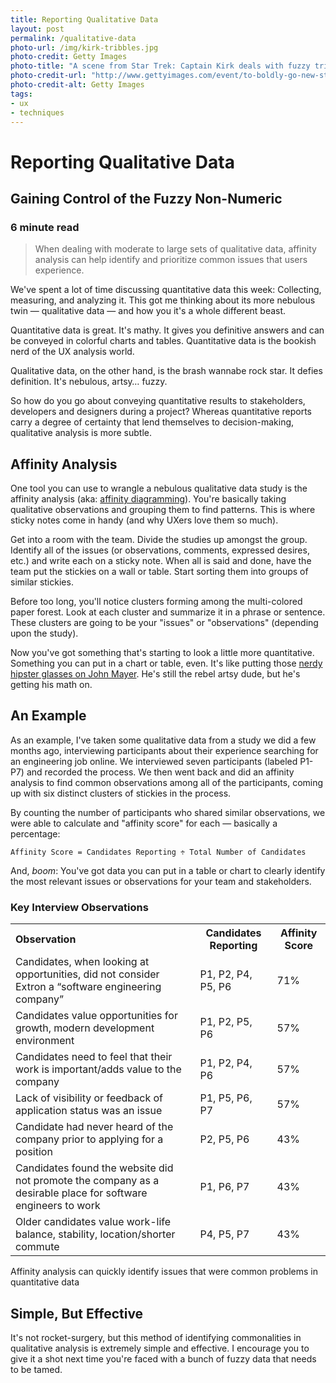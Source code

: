 ```yaml
---
title: Reporting Qualitative Data
layout: post
permalink: /qualitative-data
photo-url: /img/kirk-tribbles.jpg
photo-credit: Getty Images
photo-title: "A scene from Star Trek: Captain Kirk deals with fuzzy tribbles"
photo-credit-url: "http://www.gettyimages.com/event/to-boldly-go-new-star-trek-series-to-premiere-589992995"
photo-credit-alt: Getty Images
tags:
- ux
- techniques
---
```


# Reporting Qualitative Data

## Gaining Control of the Fuzzy Non-Numeric

### 6 minute read

> When dealing with moderate to large sets of qualitative data, affinity analysis can help identify and prioritize common issues that users experience.

We've spent a lot of time discussing quantitative data this week: Collecting, measuring, and analyzing it. This got me thinking about its more nebulous twin — qualitative data — and how you it's a whole different beast.

Quantitative data is great. It's mathy. It gives you definitive answers and can be conveyed in colorful charts and tables. Quantitative data is the bookish nerd of the UX analysis world.

Qualitative data, on the other hand, is the brash wannabe rock star. It defies definition. It's nebulous, artsy… fuzzy.

So how do you go about conveying quantitative results to stakeholders, developers and designers during a project? Whereas quantitative reports carry a degree of certainty that lend themselves to decision-making, qualitative analysis is more subtle.

## Affinity Analysis

One tool you can use to wrangle a nebulous qualitative data study is the affinity analysis (aka: [affinity diagramming][1]). You're basically taking qualitative observations and grouping them to find patterns. This is where sticky notes come in handy (and why UXers love them so much).

Get into a room with the team. Divide the studies up amongst the group. Identify all of the issues (or observations, comments, expressed desires, etc.) and write each on a sticky note. When all is said and done, have the team put the stickies on a wall or table. Start sorting them into groups of similar stickies. 

Before too long, you'll notice clusters forming  among the multi-colored paper forest.  Look at each cluster and summarize it in a phrase or sentence. These clusters are going to be your "issues" or "observations" (depending upon the study).

Now you've got something that's starting to look a little more quantitative. Something you can put in a chart or table, even. It's like putting those [nerdy hipster glasses on John Mayer][2]. He's still the rebel artsy dude, but he's getting his math on.

## An Example

As an example, I've taken some qualitative data from a study we did a few months ago, interviewing participants about their experience searching for an engineering job online. We interviewed seven participants (labeled P1-P7) and recorded the process. We then went back and did an affinity analysis to find common observations among all of the participants, coming up with six distinct clusters of stickies in the process.

By counting the number of participants who shared similar observations, we were able to calculate and "affinity score" for each — basically a percentage:

`Affinity Score = Candidates Reporting ÷ Total Number of Candidates`

And, *boom*: You've got data you can put in a table or chart to clearly identify the most relevant issues or observations for your team and stakeholders.

### Key Interview Observations
<table width="100%">
<tbody>
<tr>
<th style="text-align: left;">Observation</th>
<th>Candidates Reporting</th>
<th>Affinity Score</th>
</tr>
<tr>
<td>Candidates, when looking at opportunities, did not consider Extron a “software engineering company”</td>
<td>P1, P2, P4, P5, P6</td>
<td>71%</td>
</tr>
<tr>
<td>Candidates value opportunities for growth, modern development environment</td>
<td>P1, P2, P5, P6</td>
<td>57%</td>
</tr>
<tr>
<td>Candidates need to feel that their work is important/adds value to the company</td>
<td>P1, P2, P4, P6</td>
<td>57%</td>
</tr>
<tr>
<td>Lack of visibility or feedback of application status was an issue</td>
<td>P1, P5, P6, P7</td>
<td>57%</td>
</tr>
<tr>
<td>Candidate had never heard of the company prior to applying for a position</td>
<td>P2, P5, P6</td>
<td>43%</td>
</tr>
<tr>
<td>Candidates found the website did not promote the company as a desirable place for software engineers to work</td>
<td>P1, P6, P7</td>
<td>43%</td>
</tr>
<tr>
<td>Older candidates value work-life balance, stability, location/shorter commute</td>
<td>P4, P5, P7</td>
<td>43%</td>
</tr>
</tbody>
</table>
<figcaption>Affinity analysis can quickly identify issues that were common problems in quantitative data</figcaption>

## Simple, But Effective

It's not rocket-surgery, but this method of identifying commonalities in qualitative analysis is extremely simple and effective. I encourage you to give it a shot next time you're faced with a bunch of fuzzy data that needs to be tamed.

[1]:	http://www.usabilitynet.org/tools/affinity.htm
[2]:	https://s-media-cache-ak0.pinimg.com/736x/20/e6/24/20e624714dde64e7c12156d43453301e.jpg "Don't click this if pretentiousness isn't your thing."